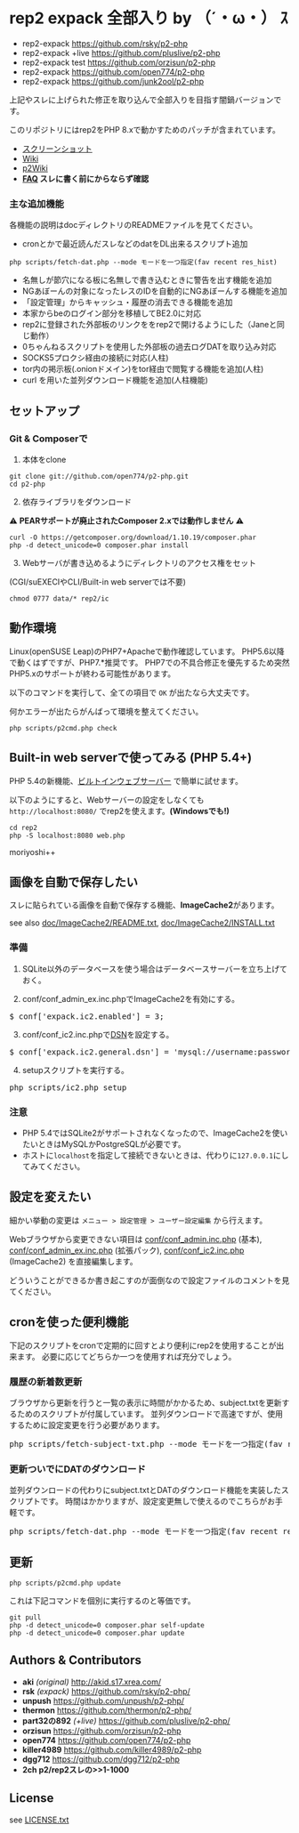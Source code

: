 ﻿# rep2 expack 全部入り by （´・ω・） ｽ

* rep2-expack https://github.com/rsky/p2-php
* rep2-expack +live https://github.com/pluslive/p2-php
* rep2-expack test https://github.com/orzisun/p2-php
* rep2-expack https://github.com/open774/p2-php
* rep2-expack https://github.com/junk2ool/p2-php

上記やスレに上げられた修正を取り込んで全部入りを目指す闇鍋バージョンです。

このリポジトリにはrep2をPHP 8.xで動かすためのパッチが含まれています。

- [スクリーンショット](https://open774.github.io/p2-php/screenshots.html)
- [Wiki](https://github.com/open774/p2-php/wiki)
- [p2Wiki](http://akid.s17.xrea.com/p2puki/index.phtml)
- **[FAQ](https://github.com/open774/p2-php/wiki/FAQ) スレに書く前にからならず確認**

### 主な追加機能

各機能の説明はdocディレクトリのREADMEファイルを見てください。

* cronとかで最近読んだスレなどのdatをDL出来るスクリプト追加
```shell
php scripts/fetch-dat.php --mode モードを一つ指定(fav recent res_hist)
```
* 名無しが節穴になる板に名無しで書き込むときに警告を出す機能を追加
* NGあぼーんの対象になったレスのIDを自動的にNGあぼーんする機能を追加
* 「設定管理」からキャッシュ・履歴の消去できる機能を追加
* 本家からbeのログイン部分を移植してBE2.0に対応
* rep2に登録された外部板のリンクををrep2で開けるようにした（Janeと同じ動作）
* 0ちゃんねるスクリプトを使用した外部板の過去ログDATを取り込み対応
* SOCKS5プロクシ経由の接続に対応(人柱)
* tor内の掲示板(.onionドメイン)をtor経由で閲覧する機能を追加(人柱)
* curl を用いた並列ダウンロード機能を追加(人柱機能)

## セットアップ

### Git & Composerで

1. 本体をclone

```shell
git clone git://github.com/open774/p2-php.git
cd p2-php
```

2. 依存ライブラリをダウンロード

⚠️ **PEARサポートが廃止されたComposer 2.xでは動作しません** ⚠️

```shell
curl -O https://getcomposer.org/download/1.10.19/composer.phar
php -d detect_unicode=0 composer.phar install
```

3. Webサーバが書き込めるようにディレクトリのアクセス権をセット  

(CGI/suEXECIやCLI/Built-in web serverでは不要)

```shell
chmod 0777 data/* rep2/ic
```

## 動作環境

Linux(openSUSE Leap)のPHP7+Apacheで動作確認しています。
PHP5.6以降で動くはずですが、PHP7.*推奨です。
PHP7での不具合修正を優先するため突然PHP5.xのサポートが終わる可能性があります。

以下のコマンドを実行して、全ての項目で `OK` が出たなら大丈夫です。

何かエラーが出たらがんばって環境を整えてください。

```shell
php scripts/p2cmd.php check
```

## Built-in web serverで使ってみる (PHP 5.4+)

PHP 5.4の新機能、[ビルトインウェブサーバー](http://docs.php.net/manual/ja/features.commandline.webserver.php) で簡単に試せます。

以下のようにすると、Webサーバーの設定をしなくても `http://localhost:8080/` でrep2を使えます。**(Windowsでも!)**

```shell
cd rep2
php -S localhost:8080 web.php
```

moriyoshi++

## 画像を自動で保存したい

スレに貼られている画像を自動で保存する機能、**ImageCache2**があります。

see also [doc/ImageCache2/README.txt](doc/ImageCache2/README.txt), [doc/ImageCache2/INSTALL.txt](doc/ImageCache2/INSTALL.txt)

### 準備

1. SQLite以外のデータベースを使う場合はデータベースサーバーを立ち上げておく。  

2. conf/conf_admin_ex.inc.phpでImageCache2を有効にする。
  <pre>$_conf['expack.ic2.enabled'] = 3;</pre>

3. conf/conf_ic2.inc.phpで[DSN](http://pear.php.net/manual/ja/package.database.db.intro-dsn.php)を設定する。
  <pre>$_conf['expack.ic2.general.dsn'] = 'mysql://username:password@localhost:3306/database';</pre>

4. setupスクリプトを実行する。
  <pre>php scripts/ic2.php setup</pre>

### 注意

* PHP 5.4ではSQLite2がサポートされなくなったので、ImageCache2を使いたいときはMySQLかPostgreSQLが必要です。
* ホストに`localhost`を指定して接続できないときは、代わりに`127.0.0.1`にしてみてください。

## 設定を変えたい

細かい挙動の変更は `メニュー > 設定管理 > ユーザー設定編集` から行えます。

Webブラウザから変更できない項目は [conf/conf_admin.inc.php](https://github.com/open774/p2-php/blob/master/conf/conf_admin.inc.php) (基本), [conf/conf_admin_ex.inc.php](https://github.com/open774/p2-php/blob/master/conf/conf_admin_ex.inc.php) (拡張パック), [conf/conf_ic2.inc.php](https://github.com/open774/p2-php/blob/master/conf/conf_ic2.inc.php) (ImageCache2) を直接編集します。

どういうことができるか書き起こすのが面倒なので設定ファイルのコメントを見てください。

## cronを使った便利機能
下記のスクリプトをcronで定期的に回すとより便利にrep2を使用することが出来ます。
必要に応じてどちらか一つを使用すれば充分でしょう。

### 履歴の新着数更新
ブラウザから更新を行うと一覧の表示に時間がかかるため、subject.txtを更新するためのスクリプトが付属しています。
並列ダウンロードで高速ですが、使用するために設定変更を行う必要があります。

<pre>php scripts/fetch-subject-txt.php --mode モードを一つ指定(fav recent res_hist)</pre>

### 更新ついでにDATのダウンロード
並列ダウンロードの代わりにsubject.txtとDATのダウンロード機能を実装したスクリプトです。
時間はかかりますが、設定変更無しで使えるのでこちらがお手軽です。

<pre>php scripts/fetch-dat.php --mode モードを一つ指定(fav recent res_hist)</pre>

## 更新

    php scripts/p2cmd.php update

これは下記コマンドを個別に実行するのと等価です。

    git pull
    php -d detect_unicode=0 composer.phar self-update
    php -d detect_unicode=0 composer.phar update

## Authors & Contributors

* **aki** *(original)* http://akid.s17.xrea.com/
* **rsk** *(expack)* https://github.com/rsky/p2-php/
* **unpush** https://github.com/unpush/p2-php/
* **thermon** https://github.com/thermon/p2-php/
* **part32の892** *(+live)* https://github.com/pluslive/p2-php/
* **orzisun** https://github.com/orzisun/p2-php
* **open774** https://github.com/open774/p2-php
* **killer4989** https://github.com/killer4989/p2-php
* **dgg712** https://github.com/dgg712/p2-php
* **2ch p2/rep2スレの>>1-1000**

## License

see [LICENSE.txt](LICENSE.txt)
